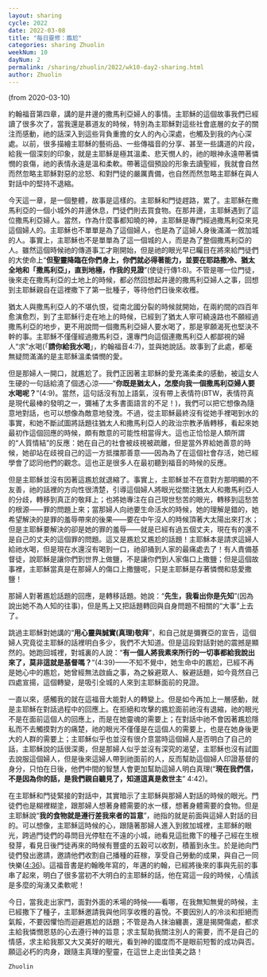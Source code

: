 ```yaml
---
layout: sharing
cycle: 2022
date: 2022-03-08
title: "每日靈修：尷尬"
categories: sharing Zhuolin
weekNum: 10
dayNum: 2
permalink: /sharing/zhuolin/2022/wk10-day2-sharing.html
author: Zhuolin
---
```

(from 2020-03-10)

約翰福音第四章，講的是井邊的撒馬利亞婦人的事情。主耶穌的這個故事我們已經讀了很多次了，當我還是慕道友的時候，特別為主耶穌對這些社會底層的女子的關注而感動，祂的話深入到這些背負重擔的女人的內心深處，也觸及到我的內心深處。以前，很多描繪主耶穌的藝術品、一些傳福音的分享、甚至一些講道的片段，給我一個深刻的印象，就是主耶穌是極其溫柔、悲天憫人的，祂的眼神永遠帶著憐憫的哀傷，祂的表情永遠是溫和柔軟。帶著這個預設的形象去讀聖經，我就會自然而然忽略主耶穌對惡的忿怒、和對門徒的嚴厲責備，也自然而然忽略主耶穌在與人對話中的堅持不退縮。  

今天這一章，是一個整體，故事是這樣的。主耶穌和門徒趕路，累了。主耶穌在撒馬利亞的一個小城外的井邊休息，門徒們則去買食物。在那井邊，主耶穌遇到了這位撒馬利亞婦人。當然，作為什麼事都知曉的神，主耶穌是專門經過撒馬利亞來見這個婦人的。主耶穌也不單單是為了這個婦人，也是為了這婦人身後滿滿一敘加城的人。事實上，主耶穌也不是單單為了這一個城的人，而是為了整個撒馬利亞的人。雖然這個時候祂的傳道事工才剛開始，但是祂的眼光早已矚目在將來給門徒們的大使命上“**但聖靈降臨在你們身上，你們就必得著能力，並要在耶路撒冷、猶太全地和「撒馬利亞」，直到地極，作我的見證**”(使徒行傳1:8)。不管是哪一位門徒，後來走在撒馬利亞的土地上的時候，都必然回想起井邊的撒馬利亞婦人之事，回想到主耶穌親自在這裡撒下了第一批種子，等待他們日後來收穫。  

猶太人與撒馬利亞人的不堪仇恨，從南北國分裂的時候就開始，在兩約間的四百年愈演愈烈，到了主耶穌行走在地上的時候，已經到了猶太人寧可繞遠路也不願經過撒馬利亞的地步，更不用說問一個撒馬利亞婦人要水喝了，那是寧願渴死也堅決不幹的事。主耶穌不僅僅經過撒馬利亞，還專門向這個連撒馬利亞人都鄙視的婦人“求”水喝(「**請你給我水喝**」，約翰福音4:7)，並與她說話。故事到了此處，都毫無疑問滿滿的是主耶穌溫柔憐憫的愛。  

但是那婦人一開口，就尷尬了。我們正因著主耶穌的愛充滿柔柔的感動，被這女人生硬的一句話給澆了個透心涼——“**你既是猶太人，怎麼向我一個撒馬利亞婦人要水喝呢？**”(4:9)。當然，這句話沒有加上語氣，沒有帶上表情符(BTW，表情符真是現代最棒的發明之一，彌補了太多書面語言的不足！)，我們可以把它想像為隨意地對話，也可以想像為敵意地發洩。不過，從主耶穌最終沒有從她手裡喝到水的事實，和她不斷試圖將話題往猶太人和撒馬利亞人的政治宗教矛盾轉移，看起來她最初作這個回應的時候，頗有敵意的可能性相當得大。這也正恰恰是人類所謂的“人質情結”的反應：她在自己的社會被歧視被疏離，但是當外界給她善意的時候，她卻站在歧視自己的這一方抵擋那善意——因為為了在這個社會存活，她已經學會了認同他們的觀念。這也正是很多人在最初聽到福音的時候的反應。  

但是主耶穌並沒有因著這尷尬就退縮了。事實上，主耶穌並不在意對方那明顯的不友善，祂的話裡的方向性很清楚，引導這個婦人將眼光從關注猶太人和撒馬利亞人的分歧，轉移到真正的敬拜上；也將她專注在自己現世愁苦的眼光，轉移到這愁苦的根源——罪的問題上來；當那婦人向祂要生命活水的時候，她的理解是錯的，她希望解決的是罪的羞辱帶來的後果——要在中午沒人的時候頂著大太陽出來打水；但是主耶穌要解決的卻是她的罪的羞辱——就是已經有過五個丈夫，現在有的還不是自己的丈夫的這個罪的問題。這又是尷尬又尷尬的話題！主耶穌本是請求這婦人給祂水喝，但是現在水還沒有喝到一口，祂卻捅到人家的最痛處去了！有人責備基督徒，說耶穌是讓你們到世界上做鹽，不是讓你們到人家傷口上撒鹽；但是這個故事裡，主耶穌當真是在那婦人的傷口上撒鹽呢，只是主耶穌是存著憐憫和慈愛撒鹽！  

那婦人對著尷尬話題的回應，是轉移話題。她說：“**先生，我看出你是先知**”(因為說出她不為人知的往事)，但是馬上又把話題轉回與自身問題不相關的“大事”上去了。  

跳過主耶穌對她講的“**用心靈與誠實(真理)敬拜**”，和自己就是彌賽亞的宣告，這個婦人究竟從主耶穌的話裡明白多少，我們不大知道。但是這段對話對她的震撼是顯然的。她跑回城裡，對城裏的人說：“**有一個人將我素來所行的一切事都給我說出來了，莫非這就是基督嗎？**”(4:39)——不知不覺中，她生命中的尷尬，已經不再是她心中的尷尬，她曾經無法啟齒之事，為之躲避眾人、躲避話題，如今竟然自己四處宣揚，這個轉變，是吸引全城的人來到主耶穌面前的見證。  

一直以來，感觸我的就在這福音大能對人的轉變上。但是如今再加上一層感動，就是主耶穌在對話過程中的回應上。在拒絕和攻擊的尷尬面前祂沒有退縮，祂的眼光不是在面前這個人的回應上，而是在她靈魂的需要上；在對話中祂不會因著尷尬隱私而不去觸摸對方的痛楚，祂的眼光不僅僅是在這個人的需要上，也是在她身後更大的人群的需要上；主耶穌似乎也並沒有很介意當時這個婦人是否明白了自己的話，主耶穌說的話很深奧，但是那婦人似乎並沒有深究的渴望，主耶穌也沒有試圖去說服這個婦人，但是後來這婦人帶到祂面前的人，反而幫助這個婦人印證基督的身分，只怕在日後，他們中間的智慧人會更加幫助這婦人明白真理(“**現在我們信，不是因為你的話，是我們親自聽見了，知道這真是救世主**” 4:42)。  

在主耶穌和門徒緊接的對話中，其實暗示了主耶穌與那婦人對話的時候的眼光。門徒們也是糊裡糊塗，跟那婦人想著身體需要的水一樣，想著身體需要的食物。但是主耶穌說“**我的食物就是遵行差我來者的旨意**”，祂指的就是前面與這婦人對話的目的。可以想像，主耶穌這時候的心，跟隨著那婦人進入到敘加城裡，主耶穌的眼光，跨過門徒們的尋問目光停駐在不遠的小城，祂看見這批撒下的種子己經在生根發芽，看見日後門徒再來的時候有豐盛的五穀可以收割，積蓄到永生。於是祂向門徒們發出邀請，邀請他們收割自己播種的莊稼，享受自己勞動的成果，與自己一同快樂([4:36](https://www.biblegateway.com/quicksearch/?quicksearch=約翰福音4%3A36&qs_version=CUVMPT))。這福音書是約翰晚年寫的，年邁的約翰，已經將後來的事與先前的事串了起來，明白了很多當初不大明白的主耶穌的話，他在寫這一段的時候，心情該是多麼的洶湧又柔軟呢！  

今日，當我走出家門，面對外面的禾場的時候——看哪，在我無知無覺的時候，主已經撒下了種子，主耶穌邀請我與他同享收穫的喜悅。不要因別人的冷淡和拒絕而氣餒，不要因懼怕而迴避尷尬的話題；不管是為人抹油纏裹，還是揭開傷處，都求主給我憐憫恩慈的心去遵行神的旨意；求主幫助我關注別人的需要，而不是自己的情感，求主給我那又大又美好的眼光，看到神的國度而不是眼前短暫的成功與否。願這必朽的肉身，跟隨主真理的聖靈，在這世上走出佳美之路！  

`Zhuolin`  
